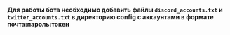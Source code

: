 #### Для работы бота необходимо добавить файлы `discord_accounts.txt` и `twitter_accounts.txt` в директорию config с аккаунтами в формате почта:пароль:токен